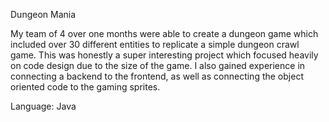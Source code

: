 Dungeon Mania

My team of 4 over one months were able to create a dungeon game which included over 30 different entities to replicate a simple dungeon crawl game. This was honestly a super interesting project which focused heavily on code design due to the size of the game. I also gained experience in connecting a backend to the frontend, as well as connecting the object oriented code to the gaming sprites.

Language: Java